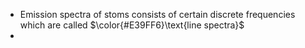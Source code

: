 

- Emission spectra of stoms consists of certain discrete frequencies which are called $\color{#E39FF6}\text{line spectra}$
- 
